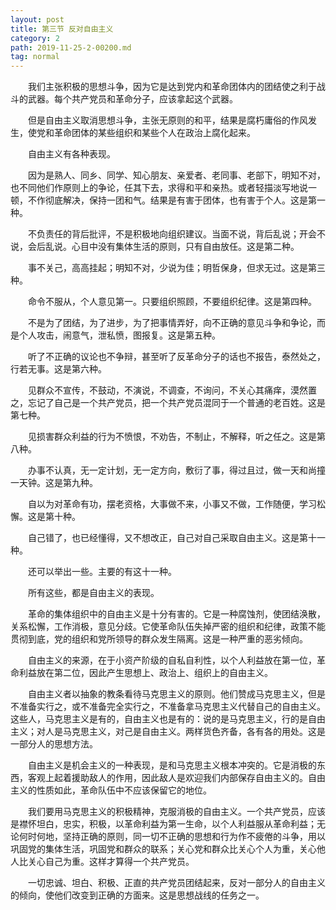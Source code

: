 ```yaml
---
layout: post
title: 第三节 反对自由主义
category: 2
path: 2019-11-25-2-00200.md
tag: normal
---
```




　　我们主张积极的思想斗争，因为它是达到党内和革命团体内的团结使之利于战斗的武器。每个共产党员和革命分子，应该拿起这个武器。

　　但是自由主义取消思想斗争，主张无原则的和平，结果是腐朽庸俗的作风发生，使党和革命团体的某些组织和某些个人在政治上腐化起来。

　　自由主义有各种表现。

　　因为是熟人、同乡、同学、知心朋友、亲爱者、老同事、老部下，明知不对，也不同他们作原则上的争论，任其下去，求得和平和亲热。或者轻描淡写地说一顿，不作彻底解决，保持一团和气。结果是有害于团体，也有害于个人。这是第一种。

　　不负责任的背后批评，不是积极地向组织建议。当面不说，背后乱说；开会不说，会后乱说。心目中没有集体生活的原则，只有自由放任。这是第二种。

　　事不关己，高高挂起；明知不对，少说为佳；明哲保身，但求无过。这是第三种。

　　命令不服从，个人意见第一。只要组织照顾，不要组织纪律。这是第四种。

　　不是为了团结，为了进步，为了把事情弄好，向不正确的意见斗争和争论，而是个人攻击，闹意气，泄私愤，图报复。这是第五种。

　　听了不正确的议论也不争辩，甚至听了反革命分子的话也不报告，泰然处之，行若无事。这是第六种。

　　见群众不宣传，不鼓动，不演说，不调查，不询问，不关心其痛痒，漠然置之，忘记了自己是一个共产党员，把一个共产党员混同于一个普通的老百姓。这是第七种。

　　见损害群众利益的行为不愤恨，不劝告，不制止，不解释，听之任之。这是第八种。

　　办事不认真，无一定计划，无一定方向，敷衍了事，得过且过，做一天和尚撞一天钟。这是第九种。

　　自以为对革命有功，摆老资格，大事做不来，小事又不做，工作随便，学习松懈。这是第十种。

　　自己错了，也已经懂得，又不想改正，自己对自己采取自由主义。这是第十一种。

　　还可以举出一些。主要的有这十一种。

　　所有这些，都是自由主义的表现。

　　革命的集体组织中的自由主义是十分有害的。它是一种腐蚀剂，使团结涣散，关系松懈，工作消极，意见分歧。它使革命队伍失掉严密的组织和纪律，政策不能贯彻到底，党的组织和党所领导的群众发生隔离。这是一种严重的恶劣倾向。

　　自由主义的来源，在于小资产阶级的自私自利性，以个人利益放在第一位，革命利益放在第二位，因此产生思想上、政治上、组织上的自由主义。

　　自由主义者以抽象的教条看待马克思主义的原则。他们赞成马克思主义，但是不准备实行之，或不准备完全实行之，不准备拿马克思主义代替自己的自由主义。这些人，马克思主义是有的，自由主义也是有的：说的是马克思主义，行的是自由主义；对人是马克思主义，对己是自由主义。两样货色齐备，各有各的用处。这是一部分人的思想方法。

　　自由主义是机会主义的一种表现，是和马克思主义根本冲突的。它是消极的东西，客观上起着援助敌人的作用，因此敌人是欢迎我们内部保存自由主义的。自由主义的性质如此，革命队伍中不应该保留它的地位。

　　我们要用马克思主义的积极精神，克服消极的自由主义。一个共产党员，应该是襟怀坦白，忠实，积极，以革命利益为第一生命，以个人利益服从革命利益；无论何时何地，坚持正确的原则，同一切不正确的思想和行为作不疲倦的斗争，用以巩固党的集体生活，巩固党和群众的联系；关心党和群众比关心个人为重，关心他人比关心自己为重。这样才算得一个共产党员。

　　一切忠诚、坦白、积极、正直的共产党员团结起来，反对一部分人的自由主义的倾向，使他们改变到正确的方面来。这是思想战线的任务之一。
